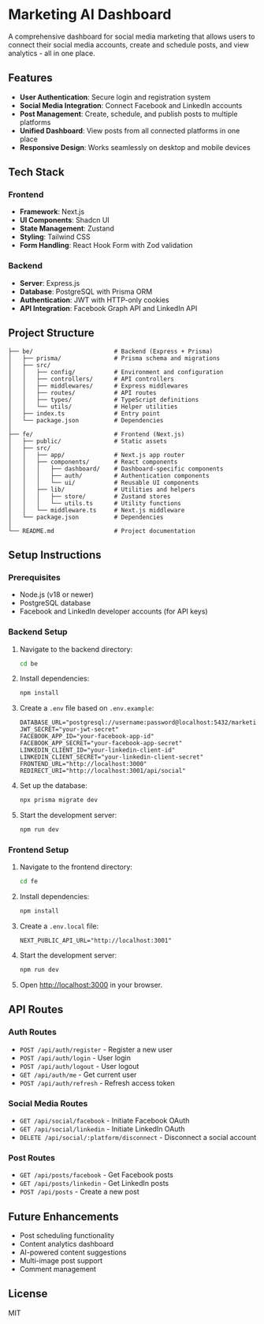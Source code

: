 # Marketing AI Dashboard

A comprehensive dashboard for social media marketing that allows users to connect their social media accounts, create and schedule posts, and view analytics - all in one place.

## Features

- **User Authentication**: Secure login and registration system
- **Social Media Integration**: Connect Facebook and LinkedIn accounts
- **Post Management**: Create, schedule, and publish posts to multiple platforms
- **Unified Dashboard**: View posts from all connected platforms in one place
- **Responsive Design**: Works seamlessly on desktop and mobile devices

## Tech Stack

### Frontend
- **Framework**: Next.js
- **UI Components**: Shadcn UI
- **State Management**: Zustand
- **Styling**: Tailwind CSS
- **Form Handling**: React Hook Form with Zod validation

### Backend
- **Server**: Express.js
- **Database**: PostgreSQL with Prisma ORM
- **Authentication**: JWT with HTTP-only cookies
- **API Integration**: Facebook Graph API and LinkedIn API

## Project Structure

```
├── be/                       # Backend (Express + Prisma)
│   ├── prisma/               # Prisma schema and migrations
│   ├── src/
│   │   ├── config/           # Environment and configuration
│   │   ├── controllers/      # API controllers
│   │   ├── middlewares/      # Express middlewares
│   │   ├── routes/           # API routes
│   │   ├── types/            # TypeScript definitions
│   │   └── utils/            # Helper utilities
│   ├── index.ts              # Entry point
│   └── package.json          # Dependencies
│
├── fe/                       # Frontend (Next.js)
│   ├── public/               # Static assets
│   ├── src/
│   │   ├── app/              # Next.js app router
│   │   ├── components/       # React components
│   │   │   ├── dashboard/    # Dashboard-specific components
│   │   │   ├── auth/         # Authentication components
│   │   │   └── ui/           # Reusable UI components
│   │   ├── lib/              # Utilities and helpers
│   │   │   ├── store/        # Zustand stores
│   │   │   └── utils.ts      # Utility functions
│   │   └── middleware.ts     # Next.js middleware
│   └── package.json          # Dependencies
│
└── README.md                 # Project documentation
```

## Setup Instructions

### Prerequisites
- Node.js (v18 or newer)
- PostgreSQL database
- Facebook and LinkedIn developer accounts (for API keys)

### Backend Setup
1. Navigate to the backend directory:
   ```bash
   cd be
   ```

2. Install dependencies:
   ```bash
   npm install
   ```

3. Create a `.env` file based on `.env.example`:
   ```
   DATABASE_URL="postgresql://username:password@localhost:5432/marketing_ai"
   JWT_SECRET="your-jwt-secret"
   FACEBOOK_APP_ID="your-facebook-app-id"
   FACEBOOK_APP_SECRET="your-facebook-app-secret"
   LINKEDIN_CLIENT_ID="your-linkedin-client-id"
   LINKEDIN_CLIENT_SECRET="your-linkedin-client-secret"
   FRONTEND_URL="http://localhost:3000"
   REDIRECT_URI="http://localhost:3001/api/social"
   ```

4. Set up the database:
   ```bash
   npx prisma migrate dev
   ```

5. Start the development server:
   ```bash
   npm run dev
   ```

### Frontend Setup
1. Navigate to the frontend directory:
   ```bash
   cd fe
   ```

2. Install dependencies:
   ```bash
   npm install
   ```

3. Create a `.env.local` file:
   ```
   NEXT_PUBLIC_API_URL="http://localhost:3001"
   ```

4. Start the development server:
   ```bash
   npm run dev
   ```

5. Open [http://localhost:3000](http://localhost:3000) in your browser.

## API Routes

### Auth Routes
- `POST /api/auth/register` - Register a new user
- `POST /api/auth/login` - User login
- `POST /api/auth/logout` - User logout
- `GET /api/auth/me` - Get current user
- `POST /api/auth/refresh` - Refresh access token

### Social Media Routes
- `GET /api/social/facebook` - Initiate Facebook OAuth
- `GET /api/social/linkedin` - Initiate LinkedIn OAuth
- `DELETE /api/social/:platform/disconnect` - Disconnect a social account

### Post Routes
- `GET /api/posts/facebook` - Get Facebook posts
- `GET /api/posts/linkedin` - Get LinkedIn posts
- `POST /api/posts` - Create a new post

## Future Enhancements
- Post scheduling functionality
- Content analytics dashboard
- AI-powered content suggestions
- Multi-image post support
- Comment management

## License
MIT
